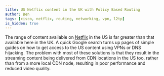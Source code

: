 ```yaml
---
title: US Netflix content in the UK with Policy Based Routing
author: Ben
tags: [cisco, netflix, routing, networking, vpn, l2tp]
is_hidden: true
---
```


The range of content available on [Netflix](http://www.netflix.com/) in the US is far greater than that available here in the UK. A quick Google search turns up pages of simple guides on how to get access to the US content using VPNs or DNS hijacking. The problem with most of these solutions is that they result in the streaming content being delivered from CDN locations in the US too, rather than from a more local CDN node, resulting in poor performance and reduced video quality.

